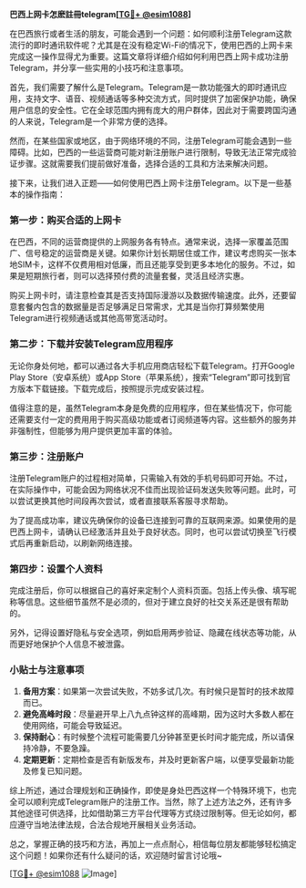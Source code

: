 **巴西上网卡怎麽註冊telegram[[TG💪+ @esim1088](https://t.me/s/esim1088)]**

在巴西旅行或者生活的朋友，可能会遇到一个问题：如何顺利注册Telegram这款流行的即时通讯软件呢？尤其是在没有稳定Wi-Fi的情况下，使用巴西的上网卡来完成这一操作显得尤为重要。这篇文章将详细介绍如何利用巴西上网卡成功注册Telegram，并分享一些实用的小技巧和注意事项。

首先，我们需要了解什么是Telegram。Telegram是一款功能强大的即时通讯应用，支持文字、语音、视频通话等多种交流方式，同时提供了加密保护功能，确保用户信息的安全性。它在全球范围内拥有庞大的用户群体，因此对于需要跨国沟通的人来说，Telegram是一个非常方便的选择。

然而，在某些国家或地区，由于网络环境的不同，注册Telegram可能会遇到一些障碍。比如，巴西的一些运营商可能对新注册账户进行限制，导致无法正常完成验证步骤。这就需要我们提前做好准备，选择合适的工具和方法来解决问题。

接下来，让我们进入正题——如何使用巴西上网卡注册Telegram。以下是一些基本的操作指南：

### 第一步：购买合适的上网卡

在巴西，不同的运营商提供的上网服务各有特点。通常来说，选择一家覆盖范围广、信号稳定的运营商是关键。如果你计划长期居住或工作，建议考虑购买一张本地SIM卡，这样不仅费用相对低廉，而且还能享受到更多本地化的服务。不过，如果是短期旅行者，则可以选择预付费的流量套餐，灵活且经济实惠。

购买上网卡时，请注意检查其是否支持国际漫游以及数据传输速度。此外，还要留意套餐内包含的数据量是否足够满足日常需求，尤其是当你打算频繁使用Telegram进行视频通话或其他高带宽活动时。

### 第二步：下载并安装Telegram应用程序

无论你身处何地，都可以通过各大手机应用商店轻松下载Telegram。打开Google Play Store（安卓系统）或App Store（苹果系统），搜索“Telegram”即可找到官方版本下载链接。下载完成后，按照提示完成安装过程。

值得注意的是，虽然Telegram本身是免费的应用程序，但在某些情况下，你可能还需要支付一定的费用用于购买高级功能或者订阅频道等内容。这些额外的服务并非强制性，但能够为用户提供更加丰富的体验。

### 第三步：注册账户

注册Telegram账户的过程相对简单，只需输入有效的手机号码即可开始。不过，在实际操作中，可能会因为网络状况不佳而出现验证码发送失败等问题。此时，可以尝试更换其他时间段再次尝试，或者直接联系客服寻求帮助。

为了提高成功率，建议先确保你的设备已连接到可靠的互联网来源。如果使用的是巴西上网卡，请确认已经激活并且处于良好状态。同时，也可以尝试切换至飞行模式后再重新启动，以刷新网络连接。

### 第四步：设置个人资料

完成注册后，你可以根据自己的喜好来定制个人资料页面。包括上传头像、填写昵称等信息。这些细节虽然不是必须的，但对于建立良好的社交关系还是很有帮助的。

另外，记得设置好隐私与安全选项，例如启用两步验证、隐藏在线状态等功能，从而更好地保护个人信息不被泄露。

### 小贴士与注意事项

1. **备用方案**：如果第一次尝试失败，不妨多试几次。有时候只是暂时的技术故障而已。
2. **避免高峰时段**：尽量避开早上八九点钟这样的高峰期，因为这时大多数人都在使用网络，可能会导致延迟。
3. **保持耐心**：有时候整个流程可能需要几分钟甚至更长时间才能完成，所以请保持冷静，不要急躁。
4. **定期更新**：定期检查是否有新版发布，并及时更新客户端，以便享受最新功能及修复已知问题。

综上所述，通过合理规划和正确操作，即使是身处巴西这样一个特殊环境下，也完全可以顺利完成Telegram账户的注册工作。当然，除了上述方法之外，还有许多其他途径可供选择，比如借助第三方平台代理等方式绕过限制等。但无论如何，都应遵守当地法律法规，合法合规地开展相关业务活动。

总之，掌握正确的技巧和方法，再加上一点点耐心，相信每位朋友都能够轻松搞定这个问题！如果你还有什么疑问的话，欢迎随时留言讨论哦~

[[TG💪+ @esim1088](https://t.me/s/esim1088) ![Image](https://i.postimg.cc/4NQfJmqS/Snipaste-2025-05-13-00-14-12.png)]